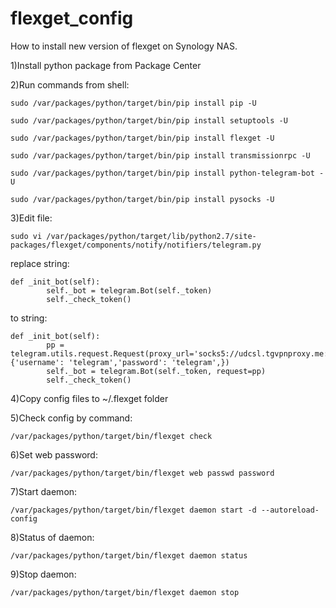 # flexget_config
How to install new version of flexget on Synology NAS.

1)Install python package from Package Center

2)Run commands from shell:
```
sudo /var/packages/python/target/bin/pip install pip -U

sudo /var/packages/python/target/bin/pip install setuptools -U

sudo /var/packages/python/target/bin/pip install flexget -U

sudo /var/packages/python/target/bin/pip install transmissionrpc -U

sudo /var/packages/python/target/bin/pip install python-telegram-bot -U

sudo /var/packages/python/target/bin/pip install pysocks -U
```
3)Edit file:
```
sudo vi /var/packages/python/target/lib/python2.7/site-packages/flexget/components/notify/notifiers/telegram.py
```
replace string:
```
def _init_bot(self):
        self._bot = telegram.Bot(self._token)
        self._check_token()
```
to string:

```
def _init_bot(self):
        pp = telegram.utils.request.Request(proxy_url='socks5://udcsl.tgvpnproxy.me:1080',urllib3_proxy_kwargs={'username': 'telegram','password': 'telegram',})
        self._bot = telegram.Bot(self._token, request=pp)
        self._check_token()
```
        
4)Copy config files to ~/.flexget folder

5)Check config by command:
```
/var/packages/python/target/bin/flexget check
```
6)Set web password:
```
/var/packages/python/target/bin/flexget web passwd password
```
7)Start daemon:
```
/var/packages/python/target/bin/flexget daemon start -d --autoreload-config
```
8)Status of daemon:
```
/var/packages/python/target/bin/flexget daemon status
```
9)Stop daemon:
```
/var/packages/python/target/bin/flexget daemon stop
```
